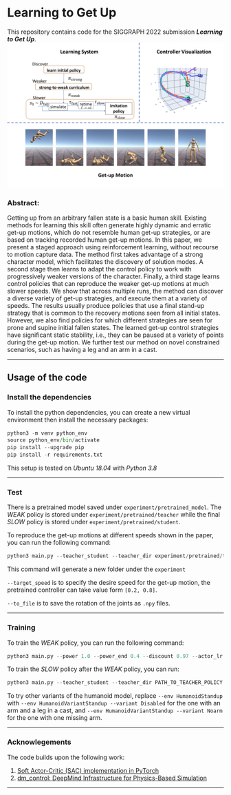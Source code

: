 # Learning to Get Up

This repository contains code for the SIGGRAPH 2022 submission ***Learning to Get Up***. <br /> 
![image](./figs/papers_149s3.jpg)

### Abstract:
Getting up from an arbitrary fallen state is a basic human skill. Existing methods for learning this skill often generate highly dynamic and erratic get-up motions, which do not resemble human get-up strategies, or are based on tracking recorded human get-up motions. In this paper, we present a staged approach using reinforcement learning, without recourse to motion capture data. The method first takes advantage of a strong character model, which facilitates the discovery of solution modes. A second stage then learns to adapt the control policy to work with progressively weaker versions of the character. Finally, a third stage learns control policies that can reproduce the weaker get-up motions at much slower speeds. We show that across multiple runs, the method can discover a diverse variety of get-up strategies, and execute them at a variety of speeds. The results usually produce policies that use a final stand-up strategy that is common to the recovery motions seen from all initial states. However, we also find policies for which different strategies are seen for prone and supine initial fallen states. The learned get-up control strategies have significant static stability, i.e., they can be paused at a variety of points during the get-up motion. We further test our method on novel constrained scenarios, such as having a leg and an arm in a cast.

---

## Usage of the code

### Install the dependencies
To install the python dependencies, you can create a new virtual environment then install the necessary packages:

```python
python3 -m venv python_env
source python_env/bin/activate
pip install --upgrade pip
pip install -r requirements.txt
```

This setup is tested on *Ubuntu 18.04* with *Python 3.8*


---
### Test

There is a pretrained model saved under `experiment/pretrained_model`. The *WEAK* policy is stored under `experiment/pretrained/teacher` while the final *SLOW* policy is stored under `experiment/pretrained/student`.

To reproduce the get-up motions at different speeds shown in the paper, you can run the following command:
```python
python3 main.py --teacher_student --teacher_dir experiment/pretrained/teacher --load_dir experiment/pretrained/student --test_policy --target_speed 0.5
```
This command will generate a new folder under the `experiment`

`--target_speed` is to specify the desire speed for the get-up motion, the pretrained controller can take value form `[0.2, 0.8]`.

`--to_file` is to save the rotation of the joints as `.npy` files.

---
### Training

To train the *WEAK* policy, you can run the following command:
```python
python3 main.py --power 1.0 --power_end 0.4 --discount 0.97 --actor_lr 1e-5  --env HumanoidStandup
```

To train the *SLOW* policy after the *WEAK* policy, you can run:
```python
python3 main.py --teacher_student --teacher_dir PATH_TO_TEACHER_POLICY --discount 0.95 --actor_lr 1e-5 --fast_speed 0.8 --slow_speed 0.2  --env HumanoidStandup
```
To try other variants of the humanoid model, replace `--env HumanoidStandup` with `--env HumanoidVariantStandup --variant Disabled` for the one with an arm and a leg in a cast, and `--env HumanoidVariantStandup --variant Noarm` for the one with one missing arm.

---
### Acknowlegements

The code builds upon the following work:
1. [Soft Actor-Critic (SAC) implementation in PyTorch](https://github.com/denisyarats/pytorch_sac)
2. [dm_control: DeepMind Infrastructure for Physics-Based Simulation](https://github.com/deepmind/dm_control)

---
